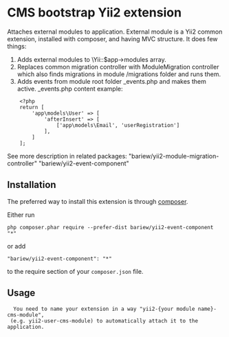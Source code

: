 
CMS bootstrap Yii2 extension
===================
Attaches external modules to application.
External module is a Yii2 common extension, installed with composer, and having
 MVC structure.
It does few things:
1. Adds external modules to \Yii::$app->modules array.
2. Replaces common migration controller with ModuleMigration controller
which also finds migrations in module /migrations folder and runs them.
3. Adds events from module root folder _events.php and makes them active.
_events.php content example:
```
    <?php
    return [
        'app\models\User' => [
            'afterInsert' => [
                ['app\models\Email', 'userRegistration']
            ],  
        ]
    ];
```

See more description in related packages:
    "bariew/yii2-module-migration-controller"
    "bariew/yii2-event-component"


Installation
------------

The preferred way to install this extension is through [composer](http://getcomposer.org/download/).

Either run

```
php composer.phar require --prefer-dist bariew/yii2-event-component "*"
```

or add

```
"bariew/yii2-event-component": "*"
```

to the require section of your `composer.json` file.


Usage
-----
```
  You need to name your extension in a way "yii2-{your module name}-cms-module", 
 (e.g. yii2-user-cms-module) to automatically attach it to the application.
```